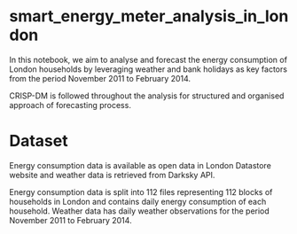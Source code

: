 # smart_energy_meter_analysis_in_london

In this notebook, we aim to analyse and forecast the energy consumption of London households by leveraging weather and bank holidays as key factors from the period November 2011 to February 2014. 

CRISP-DM is followed throughout the analysis for structured and organised approach of forecasting process. 

# Dataset

Energy consumption data is available as open data in London Datastore website and weather data is retrieved from Darksky API. 

Energy consumption data is split into 112 files representing 112 blocks of households in London and contains daily energy consumption of each household. Weather data has daily weather observations for the period November 2011 to February 2014. 

